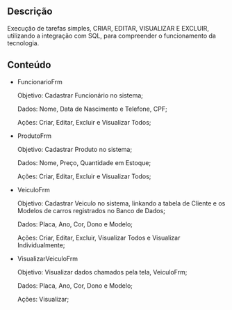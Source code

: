 ## Descrição
Execução de tarefas simples, CRIAR, EDITAR, VISUALIZAR E EXCLUIR, utilizando a integração com SQL, para compreender o funcionamento 
da tecnologia.

## Conteúdo

- FuncionarioFrm
  
  Objetivo: Cadastrar Funcionário no sistema;
  
  Dados: Nome, Data de Nascimento e Telefone, CPF;
  
  Ações: Criar, Editar, Excluir e Visualizar Todos;
  
- ProdutoFrm
  
  Objetivo: Cadastrar Produto no sistema;
  
  Dados: Nome, Preço, Quantidade em Estoque;
  
  Ações: Criar, Editar, Excluir e Visualizar Todos;

- VeiculoFrm

  Objetivo: Cadastrar Veiculo no sistema, linkando a tabela de Cliente e os Modelos de carros registrados no Banco de Dados;
  
  Dados: Placa, Ano, Cor, Dono e Modelo;
  
  Ações: Criar, Editar, Excluir, Visualizar Todos e Visualizar Individualmente;

- VisualizarVeiculoFrm

  Objetivo: Visualizar dados chamados pela tela, VeiculoFrm;
  
  Dados: Placa, Ano, Cor, Dono e Modelo;
  
  Ações: Visualizar;




